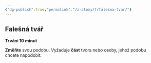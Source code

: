 ```yaml
---
{"dg-publish":true,"permalink":"/z-atomy/f/falesna-tvar/"}
---
```


## Falešná tvář 
**Trvání 10 minut**

**Změňte** svou podobu. Vyžaduje **část** tvora nebo osoby, jehož podobu chcete napodobit.